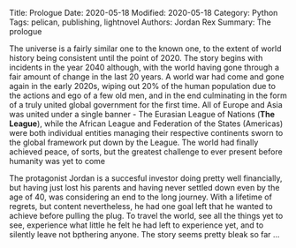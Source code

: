 Title: Prologue
Date: 2020-05-18
Modified: 2020-05-18
Category: Python
Tags: pelican, publishing, lightnovel
Authors: Jordan Rex
Summary: The prologue


The universe is a fairly similar one to the known one, to the extent of world history being consistent until the point of 2020. The story begins with incidents in the year 2040 although, with the world having gone through a fair amount of change in the last 20 years. A world war had come and gone again in the early 2020s, wiping out 20% of the human population due to the actions and ego of a few old men, and in the end culminating in the form of a truly united global government for the first time. All of Europe and Asia was united under a single banner - The Eurasian League of Nations (__The League__), while the African League and Federation of the States (Americas) were both individual entities managing their respective continents sworn to the global framework put down by the League. The world had finally achieved peace, of sorts, but the greatest challenge to ever present before humanity was yet to come


The protagonist Jordan is a succesful investor doing pretty well financially, but having just lost his parents and having never settled down even by the age of 40, was considering an end to the long journey. With a lifetime of regrets, but content nevertheless, he had one goal left that he wanted to achieve before pulling the plug. To travel the world, see all the things yet to see, experience what little he felt he had left to experience yet, and to silently leave not bpthering anyone. The story seems pretty bleak so far ...